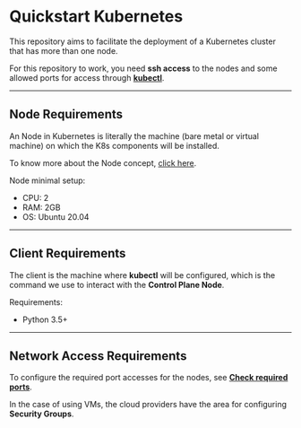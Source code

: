 # Quickstart Kubernetes

This repository aims to facilitate the deployment of a Kubernetes cluster that has more than one node.

For this repository to work, you need **ssh access** to the nodes and some allowed ports for access through [**kubectl**](https://kubernetes.io/pt/docs/reference/kubectl/cheatsheet/). 

---

## Node Requirements

An Node in Kubernetes is literally the machine (bare metal or virtual machine) on which the K8s components will be installed.

To know more about the Node concept, [click here](https://kubernetes.io/docs/concepts/architecture/nodes/).

Node minimal setup:

* CPU: 2
* RAM: 2GB
* OS: Ubuntu 20.04

---

## Client Requirements

The client is the machine where **kubectl** will be configured, which is the command we use to interact with the **Control Plane Node**. 

Requirements:

* Python 3.5+

---

## Network Access Requirements

To configure the required port accesses for the nodes, see [**Check required ports**](https://kubernetes.io/docs/setup/production-environment/tools/kubeadm/install-kubeadm/#check-required-ports).

In the case of using VMs, the cloud providers have the area for configuring **Security Groups**.
